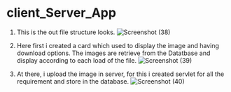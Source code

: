 # client_Server_App
1. This is the out file structure looks.
![Screenshot (38)](https://github.com/guptasonu6180/client_Server_App/assets/78613943/9872656a-32c2-48c8-8331-64a674010ffd)

2. Here first i created a card which used to display the image and having download options.
   The images are retrieve from the Datatbase and display according to each load of the file.
   ![Screenshot (39)](https://github.com/guptasonu6180/client_Server_App/assets/78613943/86aad212-161e-4c44-8f3d-05c2c429c35d)

3. At there, i upload the image in server, for this i created servlet for all the requirement and store in the database.
 ![Screenshot (40)](https://github.com/guptasonu6180/client_Server_App/assets/78613943/fbcfc68d-ace4-442b-97b4-2ba28aac9f6c)



  


